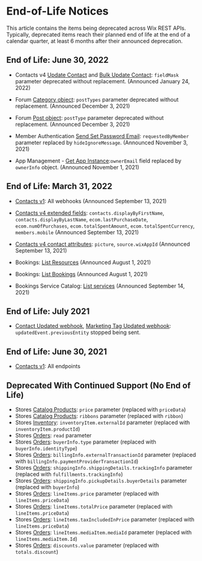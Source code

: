 # End-of-Life Notices

This article contains the items being deprecated across Wix REST APIs.
Typically, deprecated items reach their planned end of life at the end of a calendar quarter,
at least 6 months after their announced deprecation.

## End of Life: June 30, 2022

- Contacts v4 [Update Contact](https://dev.wix.com/api/rest/contacts/contacts/contacts-v4/update-contact)
  and [Bulk Update Contact](https://dev.wix.com/api/rest/contacts/contacts/contacts-v4/bulk-update-contact):
  `fieldMask` parameter deprecated without replacement.
  (Announced January 24, 2022)

- Forum [Category object](https://dev.wix.com/api/rest/communities/wix-forum/category/category-object):
  `postTypes` parameter deprecated without replacement.
  (Announced December 3, 2021)

- Forum [Post object](https://dev.wix.com/api/rest/communities/wix-forum/post/post-object):
  `postType` parameter deprecated without replacement.
  (Announced December 3, 2021)

- Member Authentication [Send Set Password Email](https://dev.wix.com/api/rest/members/member-authentication/send-set-password-email):
  `requestedByMember` parameter replaced by `hideIgnoreMessage`.
  (Announced November 3, 2021)

- App Management - [Get App Instance](https://dev.wix.com/api/rest/app-management/apps/app-instance/get-app-instance):`ownerEmail` field replaced by `ownerInfo` object.
  (Announced November 1, 2021)

## End of Life: March 31, 2022

- [Contacts v1](https://dev.wix.com/api/rest/contacts/contacts): All webhooks
  (Announced September 13, 2021)

- [Contacts v4 extended fields](https://dev.wix.com/api/rest/contacts/contacts/sorting,-filtering,-and-searching#contacts_contacts_sorting,-filtering,-and-searching_extended-fields-filtering-sorting-and-searching):
  `contacts.displayByFirstName`, `contacts.displayByLastName`, `ecom.lastPurchaseDate`, `ecom.numOfPurchases`, `ecom.totalSpentAmount`, `ecom.totalSpentCurrency`, `members.mobile`
  (Announced September 13, 2021)

- [Contacts v4 contact attributes](https://dev.wix.com/api/rest/contacts/contacts/contacts-v4/contact-object):
  `picture`, `source.wixAppId`
  (Announced September 13, 2021)

- Bookings: [List Resources](https://dev.wix.com/api/rest/wix-bookings/resources/list-resources)
  (Announced August 1, 2021)

- Bookings: [List Bookings](https://dev.wix.com/api/rest/wix-bookings/bookings/bookings-reader/list-bookings) 
  (Announced August 1, 2021)

- Bookings Service Catalog: [List services](https://dev.wix.com/api/rest/wix-bookings/service-catalog/services/list-services)
  (Announced September 14, 2021)

## End of Life: July 2021

- [Contact Updated webhook](https://dev.wix.com/api/rest/contacts/contacts/contacts-v4/contact-updated-webhook),
  [Marketing Tag Updated webhook](https://dev.wix.com/api/rest/marketing/marketing-tags/marketing-tag-updated-webhook):
  `updatedEvent.previousEntity` stopped being sent.

## End of Life: June 30, 2021

- [Contacts v1](https://dev.wix.com/api/rest/contacts/contacts): All endpoints

## Deprecated With Continued Support (No End of Life)

- Stores [Catalog Products](https://dev.wix.com/api/rest/wix-stores/catalog/products/product-object): `price` parameter (replaced with `priceData`)  
- Stores [Catalog Products](https://dev.wix.com/api/rest/wix-stores/catalog/products/product-object): `ribbons` parameter (replaced with `ribbon`)  
- Stores [Inventory](https://dev.wix.com/api/rest/wix-stores/inventory/get-inventory-variants): `inventoryItem.externalId` parameter (replaced with `inventoryItem.productId`)  
- Stores [Orders](https://dev.wix.com/api/rest/wix-stores/orders/order-object): `read` parameter  
- Stores [Orders](https://dev.wix.com/api/rest/wix-stores/orders/order-object): `buyerInfo.type` parameter (replaced with `buyerInfo.identityType`)  
- Stores [Orders](https://dev.wix.com/api/rest/wix-stores/orders/order-object): `billingInfo.externalTransactionId` parameter (replaced with `billingInfo.paymentProviderTransactionId`)  
- Stores [Orders](https://dev.wix.com/api/rest/wix-stores/orders/order-object): `shippingInfo.shippingDetails.trackingInfo` parameter (replaced with `fulfillments.trackingInfo`)  
- Stores [Orders](https://dev.wix.com/api/rest/wix-stores/orders/order-object): `shippingInfo.pickupDetails.buyerDetails` parameter (replaced with `buyerInfo`)  
- Stores [Orders](https://dev.wix.com/api/rest/wix-stores/orders/order-object): `lineItems.price` parameter (replaced with `lineItems.priceData`)  
- Stores [Orders](https://dev.wix.com/api/rest/wix-stores/orders/order-object): `lineItems.totalPrice` parameter (replaced with `lineItems.priceData`)  
- Stores [Orders](https://dev.wix.com/api/rest/wix-stores/orders/order-object): `lineItems.taxIncludedInPrice` parameter (replaced with `lineItems.priceData`)  
- Stores [Orders](https://dev.wix.com/api/rest/wix-stores/orders/order-object): `lineItems.mediaItem.mediaId` parameter (replaced with `lineItems.mediaItem.Id`)  
- Stores [Orders](https://dev.wix.com/api/rest/wix-stores/orders/order-object): `discounts.value` parameter (replaced with `totals.discount`)  
